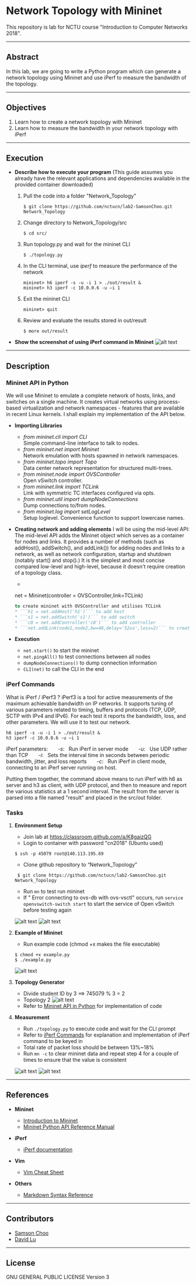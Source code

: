# Network Topology with Mininet

This repository is lab for NCTU course "Introduction to Computer Networks 2018".

---
## Abstract

In this lab, we are going to write a Python program which can generate a network topology using Mininet and use iPerf to measure the bandwidth of the topology.

---
## Objectives

1. Learn how to create a network topology with Mininet
2. Learn how to measure the bandwidth in your network topology with iPerf

---
## Execution


* **Describe how to execute your program**
  (This guide assumes you already have the relevant applications and dependencies available in the provided container downloaded)

  1. Pull the code into a folder "Network_Topology"
        ```console
        $ git clone https://github.com/nctucn/lab2-SamsonChoo.git Network_Topology
        ```
  2. Change directory to Network_Topology/src
        ```console
        $ cd src/
        ```
  3. Run topology.py and wait for the mininet CLI
        ```console
        $ ./topology.py
        ```
  4. In the CLI terminal, use *iperf* to measure the performance of the network
        ```console
        mininet> h6 iperf -s -u -i 1 > ./out/result &
        mininet> h3 iperf -c 10.0.0.6 -u –i 1 
        ```
  5. Exit the mininet CLI
        ```console
        mininet> quit 
        ```
  6. Review and evaluate the results stored in out/result
        ```console
        $ more out/result
        ```
  
  
* **Show the screenshot of using iPerf command in Mininet**
![alt text](screenshots/iperf.png "iPerf command")

---
## Description

### Mininet API in Python
We will use Mininet to emulate a complete network of hosts, links, and switches on a single machine. It creates virtual networks using process-based virtualization and network namespaces - features that are available in recent Linux kernels. I shall explain my implementation of the API below.
* **Importing Libraries**

    * *from mininet.cli import CLI*  
    Simple command-line interface to talk to nodes.  
    * *from mininet.net import Mininet*  
    Network emulation with hosts spawned in network namespaces.  
    * *from mininet.topo import Topo*  
    Data center network representation for structured multi-trees.  
    * *from mininet.node import OVSController*  
    Open vSwitch controller.  
    * *from mininet.link import TCLink*  
    Link with symmetric TC interfaces configured via opts.  
    * *from mininet.util import dumpNodeConnections*  
    Dump connections to/from nodes.  
    * *from mininet.log import setLogLevel*  
    Setup loglevel. Convenience function to support lowercase names.  
* **Creating network and adding elements**
I will be using the mid-level API: The mid-level API adds the Mininet object which serves as a container for nodes and links. It provides a number of methods (such as addHost(), addSwitch(), and addLink()) for adding nodes and links to a network, as well as network configuration, startup and shutdown (notably start() and stop().) It is the simplest and most concise compared low-level and high-level, because it doesn't require creation of a topology class.
    * ```python
    net = Mininet(controller = OVSController,link=TCLink)
    ```f 
    to create mininet with OVSController and utilises TCLink
    * ```h1 = net.addHost('h1')``` to add host
    * ```s1 = net.addSwitch('s1')``` to add switch
    * ```c0 = net.addController('c0')``` to add controller
    * ```net.addLink(node1,node2,bw=40,delay='52us',loss=2)``` to create link between node1 and node2 with bw(bandwidth) given in Mbits, delay given in string, and loss given in percentage 

* **Execution**
    * ```net.start()``` to start the mininet
    * ```net.pingAll()``` to test connections between all nodes
    * ```dumpNodeConnections()``` to dump connection information
    * ```CLI(net)``` to call the CLI in the end

### iPerf Commands
What is iPerf / iPerf3 ?
iPerf3 is a tool for active measurements of the maximum achievable bandwidth on IP networks. It supports tuning of various parameters related to timing, buffers and protocols (TCP, UDP, SCTP with IPv4 and IPv6). For each test it reports the bandwidth, loss, and other parameters. We will use it to test our network.

```console 
h6 iperf -s -u -i 1 > ./out/result &
h3 iperf -c 10.0.0.6 -u –i 1
```
iPerf parameters:
&nbsp;&nbsp;&nbsp;&nbsp;&nbsp;&nbsp;*-s*: &nbsp; Run iPerf in server mode
&nbsp;&nbsp;&nbsp;&nbsp;&nbsp;&nbsp;*-u*: &nbsp; Use UDP rather than TCP
&nbsp;&nbsp;&nbsp;&nbsp;&nbsp;&nbsp;*-i*: &nbsp; Sets the interval time in seconds between periodic bandwidth, jitter, and loss reports
&nbsp;&nbsp;&nbsp;&nbsp;&nbsp;&nbsp;*-c*: &nbsp; Run iPerf in client mode, connecting to an iPerf server running on host.

Putting them together, the command above means to run iPerf with h6 as server and h3 as client, with UDP protocol, and then to measure and report the various statistics at a 1 second interval. The result from the server is parsed into a file named "result" and placed in the src/out folder.
### Tasks

1. **Environment Setup**
    * Join lab at https://classroom.github.com/a/K8gaizQG
    * Login to container with password "cn2018" (Ubuntu used)
    ```console
    $ ssh -p 45079 root@140.113.195.69
    ```
    * Clone github repository to “Network_Topology”
    ```console
     $ git clone https://github.com/nctucn/lab2-SamsonChoo.git Network_Topology
    ```
    * Run ```mn``` to test run mininet
    * If " Error connecting to ovs-db with ovs-vsctl" occurs, run ```service openvswitch-switch start``` to start the service of Open vSwitch before testing again
    
    ![alt text](screenshots/setup1.png "initial setup")
    ![alt text](screenshots/setup2.png "mininet test")


2. **Example of Mininet**
    * Run example code (chmod +x makes the file executable)
    ```console
    $ chmod +x example.py
    $ ./example.py 
    ```
    ![alt text](screenshots/example.png "example.py")


3. **Topology Generator**
    * Divide student ID by 3 ==> 745079 % 3 = 2
    * Topology 2
    ![alt text](src/topo/topo2.png "topology 2")
    * Refer to [Mininet API in Python](#mininet-api-in-python) for implementation of code

4. **Measurement**
    * Run ```./topology.py``` to execute code and wait for the CLI prompt
    * Refer to [iPerf Commands](#iperf-commands) for explanation and implementation of iPerf command to be keyed in
    * Total rate of packet loss should be between 13%~18%
    * Run ```mn -c``` to clear mininet data and repeat step 4 for a couple of times to ensure that the value is consistent
    
    ![alt text](screenshots/measurement1.png "Measurement")
    ![alt text](screenshots/measurement2.png "Measurement")

---
## References
* **Mininet**
    * [Introduction to Mininet](https://github.com/mininet/mininet/wiki/Introduction-to-Mininet)
    * [Mininet Python API Reference Manual](http://mininet.org/api/annotated.html)

* **iPerf**
    * [iPerf documentation](https://iperf.fr/iperf-doc.php)

* **Vim**
    * [Vim Cheat Sheet](https://www.maketecheasier.com/vim-keyboard-shortcuts-cheatsheet/)

* **Others**
    * [Markdown Syntax Reference](https://github.com/adam-p/markdown-here/wiki/Markdown-Cheatsheet#images)


---
## Contributors


* [Samson Choo](https://github.com/SamsonChoo)
* [David Lu](https://github.com/yungshenglu)

---
## License

GNU GENERAL PUBLIC LICENSE Version 3
